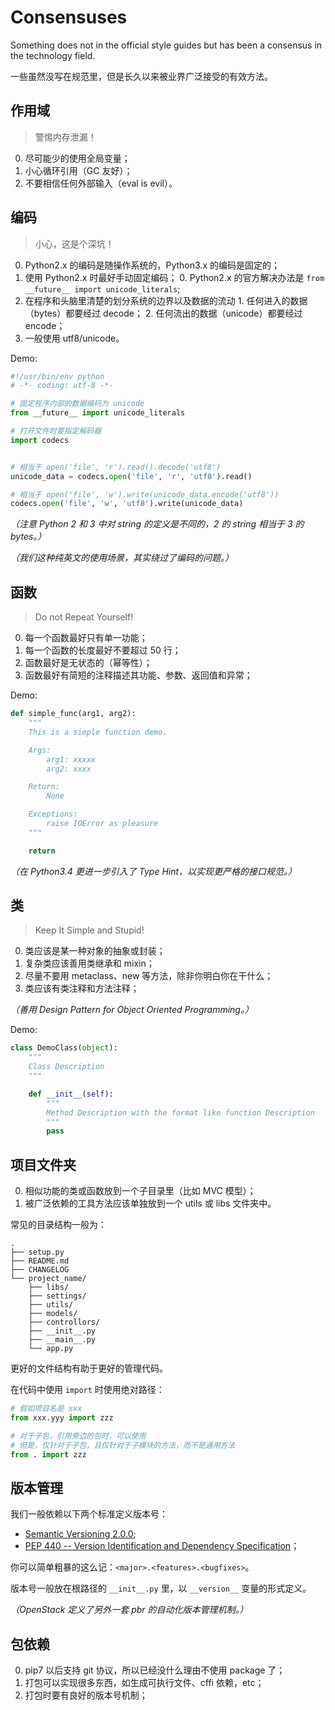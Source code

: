 Consensuses
===

Something does not in the official style guides but has been a consensus in the technology field.

一些虽然没写在规范里，但是长久以来被业界广泛接受的有效方法。


## 作用域

> 警惕内存泄漏！

  0. 尽可能少的使用全局变量；
  1. 小心循环引用（GC 友好）；
  2. 不要相信任何外部输入（eval is evil）。


## 编码

> 小心，这是个深坑！

  0. Python2.x 的编码是随操作系统的，Python3.x 的编码是固定的；
  1. 使用 Python2.x 时最好手动固定编码；
    0. Python2.x 的官方解决办法是 `from __future__ import unicode_literals`;
  0. 在程序和头脑里清楚的划分系统的边界以及数据的流动
    1. 任何进入的数据（bytes）都要经过 decode；
    2. 任何流出的数据（unicode）都要经过 encode；
  0. 一般使用 utf8/unicode。

Demo:

```py
#!/usr/bin/env python
# -*- coding: utf-8 -*-

# 固定程序内部的数据编码为 unicode
from __future__ import unicode_literals

# 打开文件时要指定解码器
import codecs


# 相当于 open('file', 'r').read().decode('utf8')
unicode_data = codecs.open('file', 'r', 'utf8').read()

# 相当于 open('file', 'w').write(unicode_data.encode('utf8'))
codecs.open('file', 'w', 'utf8').write(unicode_data)
```

*（注意 Python 2 和 3 中对 string 的定义是不同的，2 的 string 相当于 3 的 bytes。）*

*（我们这种纯英文的使用场景，其实绕过了编码的问题。）*

## 函数

> Do not Repeat Yourself!

  0. 每一个函数最好只有单一功能；
  1. 每一个函数的长度最好不要超过 50 行；
  2. 函数最好是无状态的（幂等性）；
  3. 函数最好有简短的注释描述其功能、参数、返回值和异常；

Demo:

```py
def simple_func(arg1, arg2):
    """
    This is a simple function demo.

    Args:
        arg1: xxxxx
        arg2: xxxx

    Return:
        None

    Exceptions:
        raise IOError as pleasure
    """

    return
```

*（在 Python3.4 更进一步引入了 Type Hint，以实现更严格的接口规范。）*


## 类

> Keep It Simple and Stupid!

  0. 类应该是某一种对象的抽象或封装；
  1. 复杂类应该善用类继承和 mixin；
  2. 尽量不要用 metaclass、new 等方法，除非你明白你在干什么；
  3. 类应该有类注释和方法注释；

*（善用 Design Pattern for Object Oriented Programming。）*

Demo:

```py
class DemoClass(object):
    """
    Class Description
    """

    def __init__(self):
        """
        Method Description with the format like function Description
        """
        pass
```


## 项目文件夹

  0. 相似功能的类或函数放到一个子目录里（比如 MVC 模型）；
  1. 被广泛依赖的工具方法应该单独放到一个 utils 或 libs 文件夹中。

常见的目录结构一般为：

```
.
├── setup.py
├── README.md
├── CHANGELOG
└── project_name/
    ├── libs/
    ├── settings/
    ├── utils/
    ├── models/
    ├── controllors/
    ├── __init__.py
    ├── __main__.py
    └── app.py

```

更好的文件结构有助于更好的管理代码。

在代码中使用 `import`  时使用绝对路径：

```python
# 假如项目名是 xxx
from xxx.yyy import zzz

# 对于子包，引用旁边的包时，可以使用
# 但是，仅针对于子包，且仅针对于子模块的方法，而不是通用方法
from . import zzz


```


## 版本管理

我们一般依赖以下两个标准定义版本号：

  - [Semantic Versioning 2.0.0](http://semver.org/#semantic-versioning-200);
  - [PEP 440 -- Version Identification and Dependency Specification](https://www.python.org/dev/peps/pep-0440/)；


你可以简单粗暴的这么记：`<major>.<features>.<bugfixes>`。

版本号一般放在根路径的 `__init__.py` 里，以 `__version__` 变量的形式定义。

*（OpenStack 定义了另外一套 pbr 的自动化版本管理机制。）*


## 包依赖

  0. pip7 以后支持 git 协议，所以已经没什么理由不使用 package 了；
  1. 打包可以实现很多东西，如生成可执行文件、cffi 依赖，etc；
  2. 打包时要有良好的版本号机制；
